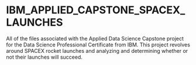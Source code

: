 # IBM_APPLIED_CAPSTONE_SPACEX_LAUNCHES
All of the files associated with the Applied Data Science Capstone project for the Data Science Professional Certificate from IBM.
This project revolves around SPACEX rocket launches and analyzing and determining whether or not their launches will succeed.

